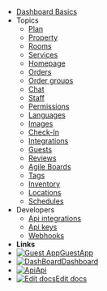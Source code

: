 - [Dashboard Basics](overview.md)
- Topics
  - [Plan](plan.md)
  - [Property](property.md)
  - [Rooms](rooms.md)
  - [Services](services.md)
  - [Homepage](homepage.md)
  - [Orders](orders.md)
  - [Order groups](order-groups.md)
  - [Chat](chat.md)
  - [Staff](staff.md)
  - [Permissions](permissions.md)
  - [Languages](languages.md)
  - [Images](images.md)
  - [Check-In](checkins.md)
  - [Integrations](integrations.md)
  - [Guests](guests.md)
  - [Reviews](reviews.md)
  - [Agile Boards](agile.md)
  - [Tags](tags.md)
  - [Inventory](inventory.md)
  - [Locations](locations.md)
  - [Schedules](schedules.md)
- Developers
  - [Api integrations](api-integrations.md)
  - [Api keys](api-keys.md)
  - [Webhooks](webhooks.md)
- **Links**
- [![Guest App](https://icongr.am/feather/user.svg?size=16&color=808080)GuestApp](https://guest.guestbell.com)
- [![DashBoard](https://icongr.am/feather/monitor.svg?color=808080&size=16)Dashboard](https://dashboard.guestbell.com)
- [![Api](https://icongr.am/feather/code.svg?size=16&color=808080)Api](https://api.guestbell.com)
- [![Edit docs](https://icongr.am/feather/edit.svg?size=16&color=808080)Edit docs](https://github.com/guestbell/docs)
